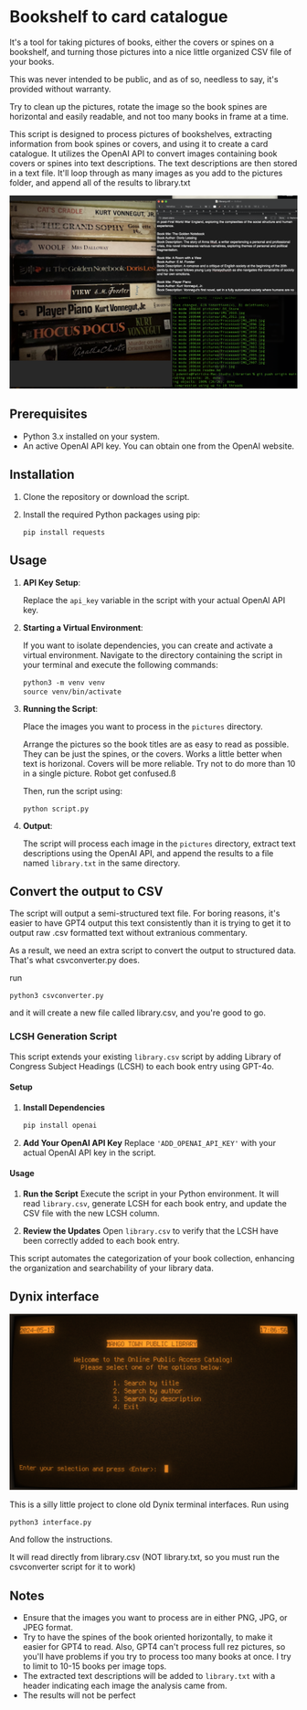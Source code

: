 # Bookshelf to card catalogue

It's a tool for taking pictures of books, either the covers or spines on a bookshelf, and turning those pictures into a nice little organized CSV file of your books.

This was never intended to be public, and as of so, needless to say, it's provided without warranty. 

Try to clean up the pictures, rotate the image so the book spines are horizontal and easily readable, and not too many books in frame at a time. 

This script is designed to process pictures of bookshelves, extracting information from book spines or covers, and using it to create a card catalogue. It utilizes the OpenAI API to convert images containing book covers or spines into text descriptions. The text descriptions are then stored in a text file. It'll loop through as many images as you add to the pictures folder, and append all of the results to library.txt

![a screenshot of the tool in use](./example.png)

## Prerequisites

- Python 3.x installed on your system.
- An active OpenAI API key. You can obtain one from the OpenAI website.

## Installation

1. Clone the repository or download the script.
2. Install the required Python packages using pip:

    ```
    pip install requests
    ```

## Usage

1. **API Key Setup**:
   
    Replace the `api_key` variable in the script with your actual OpenAI API key.

2. **Starting a Virtual Environment**:
   
    If you want to isolate dependencies, you can create and activate a virtual environment. Navigate to the directory containing the script in your terminal and execute the following commands:

    ```
    python3 -m venv venv
    source venv/bin/activate
    ```

3. **Running the Script**:
   
    Place the images you want to process in the  `pictures` directory.  

    Arrange the pictures so the book titles are as easy to read as possible. They can be just the spines, or the covers. Works a little better when text is horizonal. Covers will be more reliable. Try not to do more than 10 in a single picture. Robot get confused.ß

    Then, run the script using:

    ```
    python script.py
    ```

4. **Output**:
   
    The script will process each image in the `pictures` directory, extract text descriptions using the OpenAI API, and append the results to a file named `library.txt` in the same directory.

## Convert the output to CSV

The script will output a semi-structured text file. For boring reasons, it's easier to have GPT4 output this text consistently than it is trying to get it to output raw .csv formatted text without extranious commentary. 

As a result, we need an extra script to convert the output to structured data. That's what csvconverter.py does.

run
```
python3 csvconverter.py
```
and it will create a new file called library.csv, and you're good to go.

### LCSH Generation Script

This script extends your existing `library.csv` script by adding Library of Congress Subject Headings (LCSH) to each book entry using GPT-4o.

#### Setup

1. **Install Dependencies**
   ```sh
   pip install openai
   ```

2. **Add Your OpenAI API Key**
   Replace `'ADD_OPENAI_API_KEY'` with your actual OpenAI API key in the script.

#### Usage

1. **Run the Script**
   Execute the script in your Python environment. It will read `library.csv`, generate LCSH for each book entry, and update the CSV file with the new LCSH column.

2. **Review the Updates**
   Open `library.csv` to verify that the LCSH have been correctly added to each book entry.

This script automates the categorization of your book collection, enhancing the organization and searchability of your library data.

## Dynix interface

![a screenshot of the tool in use](./Dynix.png)


This is a silly little project to clone old Dynix terminal interfaces. Run using 

```
python3 interface.py
```

And follow the instructions. 

It will read directly from library.csv (NOT library.txt, so you must run the csvconverter script for it to work)

## Notes

- Ensure that the images you want to process are in either PNG, JPG, or JPEG format.
- Try to have the spines of the book oriented horizontally, to make it easier for GPT4 to read. Also, GPT4 can't process full rez pictures, so you'll have problems if you try to process too many books at once. I try to limit to 10-15 books per image tops.
- The extracted text descriptions will be added to `library.txt` with a header indicating  each image the analysis came from.
- The results will not be perfect

